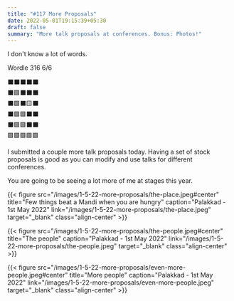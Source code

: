 ```yaml
---
title: "#117 More Proposals"
date: 2022-05-01T19:15:39+05:30
draft: false
summary: "More talk proposals at conferences. Bonus: Photos!"
---
```


I don't know a lot of words.

Wordle 316 6/6

⬛⬛⬛⬛⬛\
⬛🟩⬛⬛⬛\
⬛🟩⬛🟨⬛\
⬛🟩🟩⬛⬛\
⬛🟩🟩⬛⬛\
🟩🟩🟩🟩🟩

I submitted a couple more talk proposals today. Having a set of stock proposals is good as you can modify and use talks for different conferences.

You are going to be seeing a lot more of me at stages this year.

{{< figure src="/images/1-5-22-more-proposals/the-place.jpeg#center" title="Few things beat a Mandi when you are hungry" caption="Palakkad - 1st May 2022" link="/images/1-5-22-more-proposals/the-place.jpeg" target="_blank" class="align-center" >}}

{{< figure src="/images/1-5-22-more-proposals/the-people.jpeg#center" title="The people" caption="Palakkad - 1st May 2022" link="/images/1-5-22-more-proposals/the-people.jpeg" target="_blank" class="align-center" >}}

{{< figure src="/images/1-5-22-more-proposals/even-more-people.jpeg#center" title="More people" caption="Palakkad - 1st May 2022" link="/images/1-5-22-more-proposals/even-more-people.jpeg" target="_blank" class="align-center" >}}
